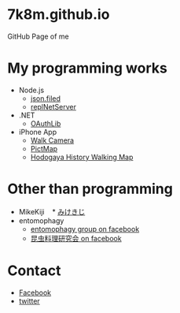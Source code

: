 # 7k8m.github.io
GitHub Page of me

# My programming works
* Node.js
    * [json.filed](https://github.com/7k8m/json.filed)
    * [replNetServer](http://7k8m.github.io/replNetServer/)
* .NET
    * [OAuthLib](http://oauthlib.codeplex.com) 
* iPhone App
    * [Walk Camera](https://itunes.apple.com/gb/app/walkcamera/id968281469?mt=8)
    * [PictMap](https://itunes.apple.com/us/app/pictmap/id712945065?mt=8)
    * [Hodogaya History Walking Map](https://itunes.apple.com/us/app/hodogaya-history-walking-map/id720126011?l=ja&ls=1&mt=8)

# Other than programming
* MikeKiji
    * [みけきじ](http://toy.7k8m.com/mikekiji_pict/)
* entomophagy
    * [entomophagy group on facebook](https://www.facebook.com/groups/entomophagy/) 
    * [昆虫料理研究会 on facebook](https://www.facebook.com/insectcuisine/)


# Contact
* [Facebook](https://www.facebook.com/Tomohito.Nakayama)
* [twitter](https://twitter.com/7k8m)
